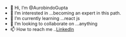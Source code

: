 - 👋 Hi, I’m @AurobindoGupta
- 👀 I’m interested in ...becoming an expert in this path.
- 🌱 I’m currently learning ...react js
- 💞️ I’m looking to collaborate on ...anything
- 📫 How to reach me ..[LinkedIn](https://www.linkedin.com/in/aurobindo-gupta/)

<!---
AurobindoGupta/AurobindoGupta is a ✨ special ✨ repository because its `README.md` (this file) appears on your GitHub profile.
You can click the Preview link to take a look at your changes.
--->

